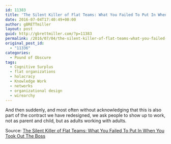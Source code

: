```yaml
---
id: 11383
title: 'The Silent Killer of Flat Teams: What You Failed To Put In When You Took Out The Boss'
date: 2016-07-04T17:40:49+00:00
author: gBRETTmiller
layout: post
guid: http://gbrettmiller.com/?p=11383
permalink: /2016/07/04/the-silent-killer-of-flat-teams-what-you-failed-to-put-in-when-you-took-out-the-boss/
original_post_id:
  - "11336"
categories:
  - Pound of Obscure
tags:
  - Cognitive Surplus
  - flat organizations
  - holacracy
  - Knowledge Work
  - networks
  - organizational design
  - wirearchy
---
```

And then suddenly, and most often without acknowledging that this is also part of the contract we have redesigned, we ask people to show up to work, not as parent and child, but as adults working with adults.

Source: [The Silent Killer of Flat Teams: What You Failed To Put In When You Took Out The Boss](http://www.xplane.com/buzz/insights/culture/the-silent-killer-of-flat-teams--what-you-failed-to-put-in-when-you-took-out-the-boss/view/)